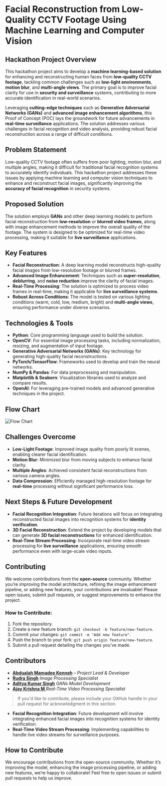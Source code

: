 
# **Facial Reconstruction from Low-Quality CCTV Footage Using Machine Learning and Computer Vision**

## **Hackathon Project Overview**
This hackathon project aims to develop a **machine learning-based solution** for enhancing and reconstructing human faces from **low-quality CCTV footage**, tackling common challenges such as **low-light environments**, **motion blur**, and **multi-angle views**. The primary goal is to improve facial clarity for use in **security and surveillance** systems, contributing to more accurate identification in real-world scenarios.

Leveraging **cutting-edge techniques** such as **Generative Adversarial Networks (GANs)** and **advanced image enhancement algorithms**, this Proof of Concept (POC) lays the groundwork for future advancements in **real-time surveillance** applications. The solution addresses various challenges in facial recognition and video analysis, providing robust facial reconstruction across a range of difficult conditions.

## **Problem Statement**
Low-quality CCTV footage often suffers from poor lighting, motion blur, and multiple angles, making it difficult for traditional facial recognition systems to accurately identify individuals. This hackathon project addresses these issues by applying machine learning and computer vision techniques to enhance and reconstruct facial images, significantly improving the **accuracy of facial recognition** in security systems.

## **Proposed Solution**
The solution employs **GANs** and other deep learning models to perform facial reconstruction from **low-resolution** or **blurred video frames**, along with image enhancement methods to improve the overall quality of the footage. The system is designed to be optimized for real-time video processing, making it suitable for **live surveillance** applications.

## **Key Features**
- **Facial Reconstruction**: A deep learning model reconstructs high-quality facial images from low-resolution footage or blurred frames.
- **Advanced Image Enhancement**: Techniques such as **super-resolution**, **deblurring**, and **noise reduction** improve the clarity of facial images.
- **Real-Time Processing**: The solution is optimized to process video frames in real-time, making it applicable for **live surveillance systems**.
- **Robust Across Conditions**: The model is tested on various lighting conditions (warm, cold, low, medium, bright) and **multi-angle views**, ensuring performance under diverse scenarios.

## **Technologies & Tools**
- **Python**: Core programming language used to build the solution.
- **OpenCV**: For essential image processing tasks, including normalization, resizing, and augmentation of input footage.
- **Generative Adversarial Networks (GANs)**: Key technology for generating high-quality facial reconstructions.
- **PyTorch/TensorFlow**: Frameworks used to develop and train the neural networks.
- **NumPy & Pandas**: For data preprocessing and manipulation.
- **Matplotlib & Seaborn**: Visualization libraries used to analyze and compare results.
- **OpenAI**: For leveraging pre-trained models and advanced generative techniques in the project.

## **Flow Chart**
![Flow Chart](path/to/your/flowchart.png)



## **Challenges Overcome**
- **Low-Light Footage**: Improved image quality from poorly lit scenes, enabling clearer facial identification.
- **Motion Blur**: Minimized blur from moving subjects to enhance facial clarity.
- **Multiple Angles**: Achieved consistent facial reconstructions from various camera angles.
- **Data Compression**: Efficiently managed high-resolution footage for **real-time** processing without significant performance loss.

## **Next Steps & Future Development**
- **Facial Recognition Integration**: Future iterations will focus on integrating reconstructed facial images into recognition systems for **identity verification**.
- **3D Facial Reconstruction**: Extend the project by developing models that can generate **3D facial reconstructions** for enhanced identification.
- **Real-Time Stream Processing**: Incorporate real-time video stream processing for **live surveillance** applications, ensuring smooth performance even with large-scale video inputs.

## **Contributing**
We welcome contributions from the **open-source** community. Whether you’re improving the model architecture, refining the image enhancement pipeline, or adding new features, your contributions are invaluable! Please open issues, submit pull requests, or suggest improvements to enhance the project.

### **How to Contribute**:
1. Fork the repository.
2. Create a new feature branch: `git checkout -b feature/new-feature`.
3. Commit your changes: `git commit -m "Add new feature"`.
4. Push the branch to your fork: `git push origin feature/new-feature`.
5. Submit a pull request detailing the changes you’ve made.

## **Contributors**
- **<a href='https://github.com/Abdulahkenneh'>Abdualah Mamadee Kenneh</a>** – *Project Lead & Developer*
-  **<a href='https://github.com/RudraSingh08'>Rudra Singh</a>** *Image Processing Specialist*
- **<a href='https://github.com/adityaiitian123'>Aditya Kumar Singh</a>** *GANs Model Development*
- **<a href='https://github.com/ajaybe-ops'>Ajay Krishna M </a>**  *Real-Time Video Processing Specialist*

> If you'd like to contribute, please include your GitHub handle in your pull request for acknowledgment in this section.

- **Facial Recognition Integration**: Future development will involve integrating enhanced facial images into recognition systems for identity verification.
- **Real-Time Video Stream Processing**: Implementing capabilities to handle live video streams for surveillance purposes.

## How to Contribute
We encourage contributions from the open-source community. Whether it’s improving the model, enhancing the image processing pipeline, or adding new features, we’re happy to collaborate! Feel free to open issues or submit pull requests to help us improve.
